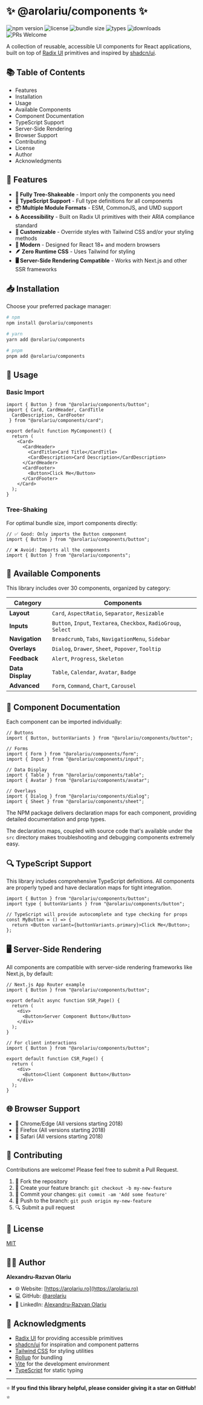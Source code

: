 # ✨ @arolariu/components ✨

![npm version](https://img.shields.io/npm/v/@arolariu/components)
![license](https://img.shields.io/npm/l/@arolariu/components)
![bundle size](https://img.shields.io/bundlephobia/minzip/@arolariu/components)
![types](https://img.shields.io/npm/types/@arolariu/components)
![downloads](https://img.shields.io/npm/dm/@arolariu/components)
![PRs Welcome](https://img.shields.io/badge/PRs-welcome-brightgreen.svg)

A collection of reusable, accessible UI components for React applications, built on top of [Radix UI](https://www.radix-ui.com/) primitives and inspired by [shadcn/ui](https://ui.shadcn.com/).

## 📚 Table of Contents

- Features
- Installation
- Usage
- Available Components
- Component Documentation
- TypeScript Support
- Server-Side Rendering
- Browser Support
- Contributing
- License
- Author
- Acknowledgments

## 🚀 Features

- **🌲 Fully Tree-Shakeable** - Import only the components you need
- **📝 TypeScript Support** - Full type definitions for all components
- **📦 Multiple Module Formats** - ESM, CommonJS, and UMD support
- **♿ Accessibility** - Built on Radix UI primitives with their ARIA compliance standard
- **🎨 Customizable** - Override styles with Tailwind CSS and/or your styling methods
- **🔄 Modern** - Designed for React 18+ and modern browsers
- **🪶 Zero Runtime CSS** - Uses Tailwind for styling
- **🖥️ Server-Side Rendering Compatible** - Works with Next.js and other SSR frameworks

## 📥 Installation

Choose your preferred package manager:

```bash
# npm
npm install @arolariu/components

# yarn
yarn add @arolariu/components

# pnpm
pnpm add @arolariu/components
```

## 🧩 Usage

### Basic Import

```tsx
import { Button } from "@arolariu/components/button";
import { Card, CardHeader, CardTitle
  CardDescription, CardFooter
 } from "@arolariu/components/card";

export default function MyComponent() {
  return (
    <Card>
      <CardHeader>
        <CardTitle>Card Title</CardTitle>
        <CardDescription>Card Description</CardDescription>
      </CardHeader>
      <CardFooter>
        <Button>Click Me</Button>
      </CardFooter>
    </Card>
  );
}
```

### Tree-Shaking

For optimal bundle size, import components directly:

```tsx
// ✅ Good: Only imports the Button component
import { Button } from "@arolariu/components/button";

// ❌ Avoid: Imports all the components
import { Button } from "@arolariu/components";
```

## 🧰 Available Components

This library includes over 30 components, organized by category:

| Category         | Components                                                        |
| ---------------- | ----------------------------------------------------------------- |
| **Layout**       | `Card`, `AspectRatio`, `Separator`, `Resizable`                   |
| **Inputs**       | `Button`, `Input`, `Textarea`, `Checkbox`, `RadioGroup`, `Select` |
| **Navigation**   | `Breadcrumb`, `Tabs`, `NavigationMenu`, `Sidebar`                 |
| **Overlays**     | `Dialog`, `Drawer`, `Sheet`, `Popover`, `Tooltip`                 |
| **Feedback**     | `Alert`, `Progress`, `Skeleton`                                   |
| **Data Display** | `Table`, `Calendar`, `Avatar`, `Badge`                            |
| **Advanced**     | `Form`, `Command`, `Chart`, `Carousel`                            |

## 📖 Component Documentation

Each component can be imported individually:

```tsx
// Buttons
import { Button, buttonVariants } from "@arolariu/components/button";

// Forms
import { Form } from "@arolariu/components/form";
import { Input } from "@arolariu/components/input";

// Data Display
import { Table } from "@arolariu/components/table";
import { Avatar } from "@arolariu/components/avatar";

// Overlays
import { Dialog } from "@arolariu/components/dialog";
import { Sheet } from "@arolariu/components/sheet";
```

The NPM package delivers declaration maps for each component, providing detailed documentation and prop types.

The declaration maps, coupled with source code that's available under the `src` directory makes troubleshooting and debugging components extremely easy.

## 🔍 TypeScript Support

This library includes comprehensive TypeScript definitions. All components are properly typed and have declaration maps for tight integration.

```tsx
import { Button } from "@arolariu/components/button";
import type { buttonVariants } from "@arolariu/components/button";

// TypeScript will provide autocomplete and type checking for props
const MyButton = () => {
  return <Button variant={buttonVariants.primary}>Click Me</Button>;
};
```

## 🖥️ Server-Side Rendering

All components are compatible with server-side rendering frameworks like Next.js, by default:

```tsx
// Next.js App Router example
import { Button } from "@arolariu/components/button";

export default async function SSR_Page() {
  return (
    <div>
      <Button>Server Component Button</Button>
    </div>
  );
}

// For client interactions
import { Button } from "@arolariu/components/button";

export default function CSR_Page() {
  return (
    <div>
      <Button>Client Component Button</Button>
    </div>
  );
}
```

## 🌐 Browser Support

- 🌟 Chrome/Edge (All versions starting 2018)
- 🦊 Firefox (All versions starting 2018)
- 🧭 Safari (All versions starting 2018)

## 👥 Contributing

Contributions are welcome! Please feel free to submit a Pull Request.

1. 🍴 Fork the repository
2. 🌿 Create your feature branch: `git checkout -b my-new-feature`
3. 💾 Commit your changes: `git commit -am 'Add some feature'`
4. 🚀 Push to the branch: `git push origin my-new-feature`
5. 🔍 Submit a pull request

## 📄 License

[MIT](https://choosealicense.com/licenses/mit/)

## 👨‍💻 Author

**Alexandru-Razvan Olariu**

- 🌐 Website: [https://arolariu.ro](https://arolariu.ro)
- 💻 GitHub: [@arolariu](https://github.com/arolariu)
- 👥 LinkedIn: [Alexandru-Razvan Olariu](https://www.linkedin.com/in/olariu-alexandru/)

## 🙏 Acknowledgments

- [Radix UI](https://www.radix-ui.com/) for providing accessible primitives
- [shadcn/ui](https://ui.shadcn.com/) for inspiration and component patterns
- [Tailwind CSS](https://tailwindcss.com/) for styling utilities
- [Rollup](https://rollupjs.org/) for bundling
- [Vite](https://vitejs.dev/) for the development environment
- [TypeScript](https://www.typescriptlang.org/) for static typing

---

⭐ **If you find this library helpful, please consider giving it a star on GitHub!** ⭐
